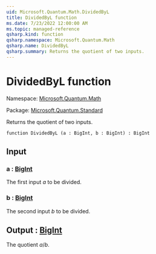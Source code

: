 ```yaml
---
uid: Microsoft.Quantum.Math.DividedByL
title: DividedByL function
ms.date: 7/23/2022 12:00:00 AM
ms.topic: managed-reference
qsharp.kind: function
qsharp.namespace: Microsoft.Quantum.Math
qsharp.name: DividedByL
qsharp.summary: Returns the quotient of two inputs.
---
```


# DividedByL function

Namespace: [Microsoft.Quantum.Math](xref:Microsoft.Quantum.Math)

Package: [Microsoft.Quantum.Standard](https://nuget.org/packages/Microsoft.Quantum.Standard)


Returns the quotient of two inputs.

```qsharp
function DividedByL (a : BigInt, b : BigInt) : BigInt
```


## Input

### a : [BigInt](xref:microsoft.quantum.qsharp.valueliterals#bigint-literals)

The first input $a$ to be divided.


### b : [BigInt](xref:microsoft.quantum.qsharp.valueliterals#bigint-literals)

The second input $b$ to be divided.



## Output : [BigInt](xref:microsoft.quantum.qsharp.valueliterals#bigint-literals)

The quotient $a / b$.